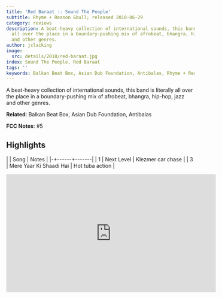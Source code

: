 ```yaml
---
title: 'Red Baraat :: Sound The People'
subtitle: Rhyme + Reason &bull; released 2018-06-29
category: reviews
description: A beat-heavy collection of international sounds, this band is literally
  all over the place in a boundary-pushing mix of afrobeat, bhangra, hip-hop, jazz
  and other genres.
author: jclacking
image:
  src: details/2018/red-baraat.jpg
index: Sound The People, Red Baraat
tags: ''
keywords: Balkan Beat Box, Asian Dub Foundation, Antibalas, Rhyme + Reason
---
```

A beat-heavy collection of international sounds, this band is literally all over the place in a boundary-pushing mix of afrobeat, bhangra, hip-hop, jazz and other genres.<!--more-->

**Related**: Balkan Beat Box, Asian Dub Foundation, Antibalas

**FCC Notes**: #5

## Highlights

| | Song | Notes |
|-+------+-------|
| 1 | Next Level | Klezmer car chase |
| 3 | Mere Yaar Ki Shaadi Hai | Hot tuba action |

<div class="tlo-detail-video"><iframe width="560" height="315" src="https://www.youtube.com/embed/lgmw41CY1Fo" frameborder="0" allow="autoplay; encrypted-media" allowfullscreen></iframe></div>


